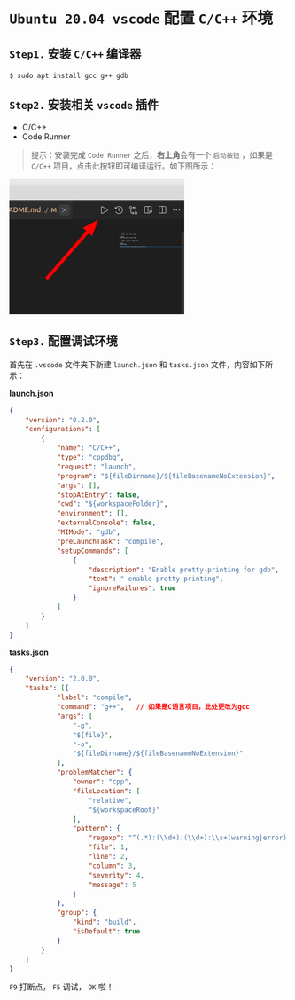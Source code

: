 # `Ubuntu 20.04 vscode` 配置 `C/C++` 环境

## `Step1.` 安装 `C/C++` 编译器

```shell
$ sudo apt install gcc g++ gdb
```

## `Step2.` 安装相关 `vscode` 插件

* C/C++
* Code Runner

> 提示：安装完成 `Code Runner` 之后，**右上角**会有一个 `启动按钮` ，如果是 `C/C++` 项目，点击此按钮即可编译运行。如下图所示：

![CodeRuner插件启动按钮](assets/images/CodeRuner插件启动按钮.png)

## `Step3.` 配置调试环境

首先在 `.vscode` 文件夹下新建 `launch.json` 和 `tasks.json` 文件，内容如下所示：

**launch.json**

```json
{
    "version": "0.2.0",
    "configurations": [
        {
            "name": "C/C++",
            "type": "cppdbg",
            "request": "launch",
            "program": "${fileDirname}/${fileBasenameNoExtension}",
            "args": [],
            "stopAtEntry": false,
            "cwd": "${workspaceFolder}",
            "environment": [],
            "externalConsole": false,
            "MIMode": "gdb",
            "preLaunchTask": "compile",
            "setupCommands": [
                {
                    "description": "Enable pretty-printing for gdb",
                    "text": "-enable-pretty-printing",
                    "ignoreFailures": true
                }
            ]
        }
    ]
}
```

**tasks.json**

```json
{
    "version": "2.0.0",
    "tasks": [{
            "label": "compile",
            "command": "g++",   // 如果是C语言项目，此处更改为gcc
            "args": [
                "-g",
                "${file}",
                "-o",
                "${fileDirname}/${fileBasenameNoExtension}"
            ],
            "problemMatcher": {
                "owner": "cpp",
                "fileLocation": [
                    "relative",
                    "${workspaceRoot}"
                ],
                "pattern": {
                    "regexp": "^(.*):(\\d+):(\\d+):\\s+(warning|error):\\s+(.*)$",
                    "file": 1,
                    "line": 2,
                    "column": 3,
                    "severity": 4,
                    "message": 5
                }
            },
            "group": {
                "kind": "build",
                "isDefault": true
            }
        }
    ]
}
```

`F9` 打断点， `F5` 调试， `OK` 啦！
